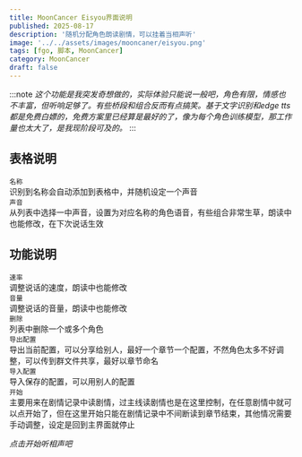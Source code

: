 ```yaml
---
title: MoonCancer Eisyou界面说明
published: 2025-08-17
description: '随机分配角色朗读剧情，可以挂着当相声听'
image: '../../assets/images/mooncaner/eisyou.png'
tags: [fgo, 脚本, MoonCancer]
category: MoonCancer
draft: false
---
```

:::note
*这个功能是我突发奇想做的，实际体验只能说一般吧，角色有限，情感也不丰富，但听响足够了。有些桥段和组合反而有点搞笑。基于文字识别和edge tts都是免费白嫖的，免费方案里已经算是最好的了，像为每个角色训练模型，那工作量也太大了，是我现阶段可及的。*
:::
## 表格说明
`名称`<br>
识别到名称会自动添加到表格中，并随机设定一个声音<br>
`声音`<br>
从列表中选择一中声音，设置为对应名称的角色语音，有些组合非常生草，朗读中也能修改，在下次说话生效<br>

## 功能说明
`速率`<br>
调整说话的速度，朗读中也能修改<br>
`音量`<br>
调整说话的音量，朗读中也能修改<br>
`删除`<br>
列表中删除一个或多个角色<br>
`导出配置`<br>
导出当前配置，可以分享给别人，最好一个章节一个配置，不然角色太多不好调整，可以传到群文件共享，最好以章节命名<br>
`导入配置`<br>
导入保存的配置，可以用别人的配置<br>
`开始`<br>
主要用来在剧情记录中读剧情，过主线读剧情也是在这里控制，在任意剧情中就可以点开始了，但在这里开始只能在剧情记录中不间断读到章节结束，其他情况需要手动调整，设定是回到主界面就停止

*点击开始听相声吧*